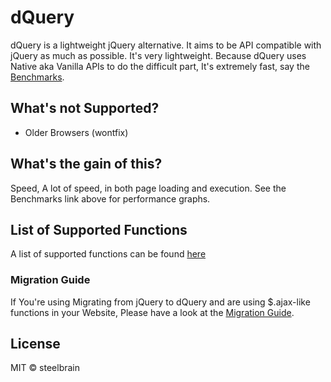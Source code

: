 dQuery
===================

dQuery is a lightweight jQuery alternative. It aims to be API compatible with jQuery as much as possible.
It's very lightweight. Because dQuery uses Native aka Vanilla APIs to do the difficult part, It's extremely fast,
say the [Benchmarks][1].

## What's not Supported?
 * Older Browsers (wontfix)

## What's the gain of this?
Speed, A lot of speed, in both page loading and execution. See the Benchmarks link above for performance graphs.

## List of Supported Functions
A list of supported functions can be found [here](https://github.com/dQuery/dQuery/issues/12)

### Migration Guide
If You're using Migrating from jQuery to dQuery and are using $.ajax-like functions in your Website, Please have a look at the [Migration Guide][2].

## License

MIT © steelbrain

[1]:https://github.com/dQuery/dQuery/wiki/Benchmarks
[2]:https://github.com/dQuery/dQuery/blob/master/Migration.md